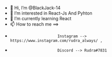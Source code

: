 - 👋 Hi, I’m @BlackJack-14
- 👀 I’m interested in React-Js And Pyhton
- 🌱 I’m currently learning React
- 📫 How to reach me ==>
-                          Instagram --> https://www.instagram.com/rudra_always/ ,
-                          Discord --> Rudra#7831

<!---
BlackJack-14/BlackJack-14 is a ✨ special ✨ repository because its `README.md` (this file) appears on your GitHub profile.
You can click the Preview link to take a look at your changes.
--->
